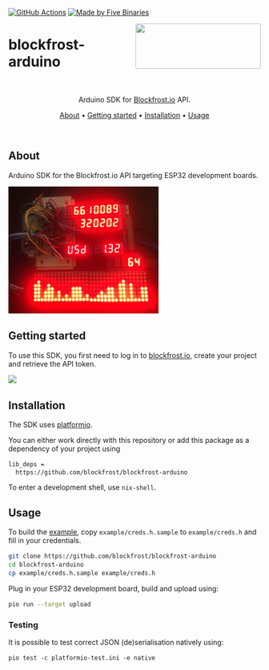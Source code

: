 [![GitHub Actions](https://img.shields.io/endpoint.svg?url=https%3A%2F%2Factions-badge.atrox.dev%2Fblockfrost%2Fblockfrost-arduino%2Fbadge&style=flat-square)](https://github.com/blockfrost/blockfrost-arduino/actions/workflows/platformio-build.yml)
[![Made by Five Binaries](https://img.shields.io/badge/made%20by-Five%20Binaries-darkviolet.svg?style=flat-square)](https://fivebinaries.com/)

<img src="https://blockfrost.io/images/logo.svg" width="250" align="right" height="90">

# blockfrost-arduino

<br/>

<p align="center">Arduino SDK for <a href="https://blockfrost.io">Blockfrost.io</a> API.</p>
<p align="center">
  <a href="#about">About</a> •
  <a href="#getting-started">Getting started</a> •
  <a href="#installation">Installation</a> •
  <a href="#usage">Usage</a>
</p>

<br/>

## About

Arduino SDK for the Blockfrost.io API targeting ESP32 development boards.

[![Block, slot within an epoch, wen, transaction volume](./img/proj_thumb.jpg)](./img/proj.jpg)

## Getting started

To use this SDK, you first need to log in to [blockfrost.io](https://blockfrost.io), create your project and retrieve the API token.

<img src="https://i.imgur.com/smY12ro.png">

<br/>

## Installation

The SDK uses [platformio](https://platformio.org/).

You can either work directly with this repository or add this package as a dependency of your project using


```
lib_deps =
  https://github.com/blockfrost/blockfrost-arduino
```

To enter a development shell, use `nix-shell`.

## Usage

To build the [example](./example), copy `example/creds.h.sample`
to `example/creds.h` and fill in your credentials.

```sh
git clone https://github.com/blockfrost/blockfrost-arduino
cd blockfrost-arduino
cp example/creds.h.sample example/creds.h
```

Plug in your ESP32 development board, build and upload
using:

```sh
pio run --target upload
```

### Testing

It is possible to test correct JSON (de)serialisation natively using:

```
pio test -c platformio-test.ini -e native
```
